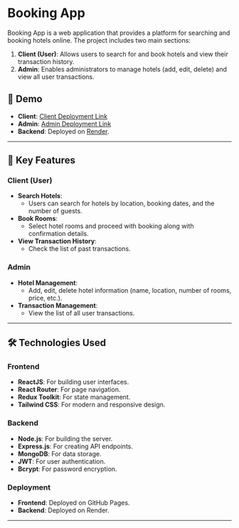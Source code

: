 # Booking App

Booking App is a web application that provides a platform for searching and booking hotels online. The project includes two main sections:

1. **Client (User)**: Allows users to search for and book hotels and view their transaction history.  
2. **Admin**: Enables administrators to manage hotels (add, edit, delete) and view all user transactions.

## 🌟 Demo

- **Client**: [Client Deployment Link](https://duyngonguyenkhanh.github.io/booking-app-client/)  
- **Admin**: [Admin Deployment Link](https://your-admin-link)  
- **Backend**: Deployed on [Render](https://render.com).

---

## 🚀 Key Features

### **Client (User)**

- **Search Hotels**:
  - Users can search for hotels by location, booking dates, and the number of guests.
- **Book Rooms**:
  - Select hotel rooms and proceed with booking along with confirmation details.
- **View Transaction History**:
  - Check the list of past transactions.

### **Admin**

- **Hotel Management**:
  - Add, edit, delete hotel information (name, location, number of rooms, price, etc.).
- **Transaction Management**:
  - View the list of all user transactions.

---

## 🛠️ Technologies Used

### **Frontend**
- **ReactJS**: For building user interfaces.  
- **React Router**: For page navigation.  
- **Redux Toolkit**: For state management.  
- **Tailwind CSS**: For modern and responsive design.

### **Backend**
- **Node.js**: For building the server.  
- **Express.js**: For creating API endpoints.  
- **MongoDB**: For data storage.  
- **JWT**: For user authentication.  
- **Bcrypt**: For password encryption.

### **Deployment**
- **Frontend**: Deployed on GitHub Pages.  
- **Backend**: Deployed on Render.

---


